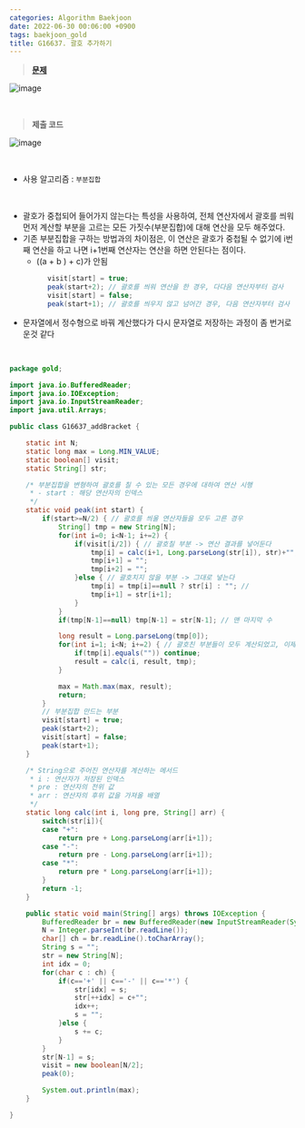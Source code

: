 ```yaml
---
categories: Algorithm Baekjoon
date: 2022-06-30 00:06:00 +0900
tags: baekjoon_gold
title: G16637. 괄호 추가하기
---
```


> **[문제](https://www.acmicpc.net/problem/16637)**

![image](https://user-images.githubusercontent.com/80896077/176671839-a612028e-86fc-47e3-97fc-40c9b0ee5bed.png)

<br>

> **제출 코드**

![image](https://user-images.githubusercontent.com/80896077/176671868-65616db4-bf47-4397-ad6d-7b6b8033cf4f.png)

<br>

- 사용 알고리즘 : `부분집합`

<br>

- 괄호가 중첩되어 들어가지 않는다는 특성을 사용하여, 전체 연산자에서 괄호를 씌워 먼저 계산할 부분을 고르는 모든 가짓수(부분집합)에 대해 연산을 모두 해주었다.
- 기존 부분집합을 구하는 방법과의 차이점은, 이 연산은 괄호가 중첩될 수 없기에 i번째 연산을 하고 나면 i+1번째 연산자는 연산을 하면 안된다는 점이다.
  - ((a + b ) + c)가 안됨
  ```java
  		visit[start] = true;
  		peak(start+2); // 괄호를 씌워 연산을 한 경우, 다다음 연산자부터 검사
  		visit[start] = false;
  		peak(start+1); // 괄호를 씌우지 않고 넘어간 경우, 다음 연산자부터 검사
  ```
- 문자열에서 정수형으로 바꿔 계산했다가 다시 문자열로 저장하는 과정이 좀 번거로운것 같다

<br>

```java
package gold;

import java.io.BufferedReader;
import java.io.IOException;
import java.io.InputStreamReader;
import java.util.Arrays;

public class G16637_addBracket {

	static int N;
	static long max = Long.MIN_VALUE;
	static boolean[] visit;
	static String[] str;

	/* 부분집합을 변형하여 괄호를 칠 수 있는 모든 경우에 대하여 연산 시행
	 * - start : 해당 연산자의 인덱스
	 */
	static void peak(int start) {
		if(start>=N/2) { // 괄호를 씌울 연산자들을 모두 고른 경우
			String[] tmp = new String[N];
			for(int i=0; i<N-1; i+=2) {
				if(visit[i/2]) { // 괄호칠 부분 -> 연산 결과를 넣어둔다
					tmp[i] = calc(i+1, Long.parseLong(str[i]), str)+"";
					tmp[i+1] = "";
					tmp[i+2] = "";
				}else { // 괄호치지 않을 부분 -> 그대로 넣는다
					tmp[i] = tmp[i]==null ? str[i] : ""; //
					tmp[i+1] = str[i+1];
				}
			}
			if(tmp[N-1]==null) tmp[N-1] = str[N-1]; // 맨 마지막 수

			long result = Long.parseLong(tmp[0]);
			for(int i=1; i<N; i+=2) { // 괄호친 부분들이 모두 계산되었고, 이제 앞에서부터 순서대로 계산시작
				if(tmp[i].equals("")) continue;
				result = calc(i, result, tmp);
			}

			max = Math.max(max, result);
			return;
		}
		// 부분집합 만드는 부분
		visit[start] = true;
		peak(start+2);
		visit[start] = false;
		peak(start+1);
	}

	/* String으로 주어진 연산자를 계산하는 메서드
	 * i : 연산자가 저장된 인덱스
	 * pre : 연산자의 전위 값
	 * arr : 연산자의 후위 값을 가져올 배열
	 */
	static long calc(int i, long pre, String[] arr) {
		switch(str[i]){
		case "+":
			return pre + Long.parseLong(arr[i+1]);
		case "-":
			return pre - Long.parseLong(arr[i+1]);
		case "*":
			return pre * Long.parseLong(arr[i+1]);
		}
		return -1;
	}

	public static void main(String[] args) throws IOException {
		BufferedReader br = new BufferedReader(new InputStreamReader(System.in));
		N = Integer.parseInt(br.readLine());
		char[] ch = br.readLine().toCharArray();
		String s = "";
		str = new String[N];
		int idx = 0;
		for(char c : ch) {
			if(c=='+' || c=='-' || c=='*') {
				str[idx] = s;
				str[++idx] = c+"";
				idx++;
				s = "";
			}else {
				s += c;
			}
		}
		str[N-1] = s;
		visit = new boolean[N/2];
		peak(0);

		System.out.println(max);
	}

}
```
